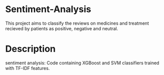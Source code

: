 # Sentiment-Analysis
This project aims to classify the reviews on medicines and treatment recieved by patients as positive, negative and neutral.

# Description
sentiment analysis: Code containing XGBoost and SVM classifiers trained with TF-IDF features.
